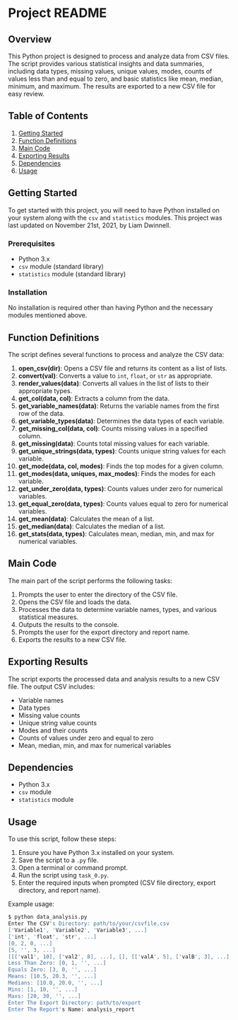 # Project README

## Overview

This Python project is designed to process and analyze data from CSV files. The script provides various statistical insights and data summaries, including data types, missing values, unique values, modes, counts of values less than and equal to zero, and basic statistics like mean, median, minimum, and maximum. The results are exported to a new CSV file for easy review.

## Table of Contents

1. [Getting Started](#getting-started)
2. [Function Definitions](#function-definitions)
3. [Main Code](#main-code)
4. [Exporting Results](#exporting-results)
5. [Dependencies](#dependencies)
6. [Usage](#usage)

## Getting Started

To get started with this project, you will need to have Python installed on your system along with the `csv` and `statistics` modules. This project was last updated on November 21st, 2021, by Liam Dwinnell.

### Prerequisites

- Python 3.x
- `csv` module (standard library)
- `statistics` module (standard library)

### Installation

No installation is required other than having Python and the necessary modules mentioned above.

## Function Definitions

The script defines several functions to process and analyze the CSV data:

1. **open_csv(dir)**: Opens a CSV file and returns its content as a list of lists.
2. **convert(val)**: Converts a value to `int`, `float`, or `str` as appropriate.
3. **render_values(data)**: Converts all values in the list of lists to their appropriate types.
4. **get_col(data, col)**: Extracts a column from the data.
5. **get_variable_names(data)**: Returns the variable names from the first row of the data.
6. **get_variable_types(data)**: Determines the data types of each variable.
7. **get_missing_col(data, col)**: Counts missing values in a specified column.
8. **get_missing(data)**: Counts total missing values for each variable.
9. **get_unique_strings(data, types)**: Counts unique string values for each variable.
10. **get_mode(data, col, modes)**: Finds the top modes for a given column.
11. **get_modes(data, uniques, max_modes)**: Finds the modes for each variable.
12. **get_under_zero(data, types)**: Counts values under zero for numerical variables.
13. **get_equal_zero(data, types)**: Counts values equal to zero for numerical variables.
14. **get_mean(data)**: Calculates the mean of a list.
15. **get_median(data)**: Calculates the median of a list.
16. **get_stats(data, types)**: Calculates mean, median, min, and max for numerical variables.

## Main Code

The main part of the script performs the following tasks:

1. Prompts the user to enter the directory of the CSV file.
2. Opens the CSV file and loads the data.
3. Processes the data to determine variable names, types, and various statistical measures.
4. Outputs the results to the console.
5. Prompts the user for the export directory and report name.
6. Exports the results to a new CSV file.

## Exporting Results

The script exports the processed data and analysis results to a new CSV file. The output CSV includes:

- Variable names
- Data types
- Missing value counts
- Unique string value counts
- Modes and their counts
- Counts of values under zero and equal to zero
- Mean, median, min, and max for numerical variables

## Dependencies

- Python 3.x
- `csv` module
- `statistics` module

## Usage

To use this script, follow these steps:

1. Ensure you have Python 3.x installed on your system.
2. Save the script to a `.py` file.
3. Open a terminal or command prompt.
4. Run the script using `task_0.py`.
5. Enter the required inputs when prompted (CSV file directory, export directory, and report name).

Example usage:
```sh
$ python data_analysis.py
Enter The CSV's Directory: path/to/your/csvfile.csv
['Variable1', 'Variable2', 'Variable3', ...]
['int', 'float', 'str', ...]
[0, 2, 0, ...]
[5, '', 3, ...]
[[['val1', 10], ['val2', 8], ...], [], [['valA', 5], ['valB', 3], ...], ...]
Less Than Zero: [0, 1, '', ...]
Equals Zero: [3, 0, '', ...]
Means: [10.5, 20.3, '', ...]
Medians: [10.0, 20.0, '', ...]
Mins: [1, 10, '', ...]
Maxs: [20, 30, '', ...]
Enter The Export Directory: path/to/export
Enter The Report's Name: analysis_report
